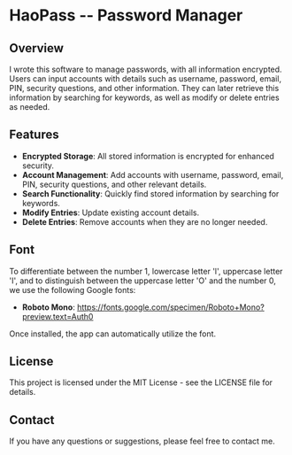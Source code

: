 # HaoPass -- Password Manager

## Overview

I wrote this software to manage passwords, with all information encrypted. Users can input accounts with details such as username, password, email, PIN, security questions, and other information. They can later retrieve this information by searching for keywords, as well as modify or delete entries as needed.

## Features

- **Encrypted Storage**: All stored information is encrypted for enhanced security.
- **Account Management**: Add accounts with username, password, email, PIN, security questions, and other relevant details.
- **Search Functionality**: Quickly find stored information by searching for keywords.
- **Modify Entries**: Update existing account details.
- **Delete Entries**: Remove accounts when they are no longer needed.

## Font

To differentiate between the number 1, lowercase letter 'l', uppercase letter 'I', and to distinguish between the uppercase letter 'O' and the number 0, we use the following Google fonts:

- **Roboto Mono**: https://fonts.google.com/specimen/Roboto+Mono?preview.text=Auth0

Once installed, the app can automatically utilize the font.

## License

This project is licensed under the MIT License - see the LICENSE file for details.

## Contact

If you have any questions or suggestions, please feel free to contact me.


